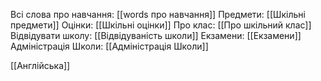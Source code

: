 Всі слова про навчання: [[words про навчання]]
Предмети: [[Шкільні предмети]]
Оцінки: [[Шкільні оцінки]]
Про клас: [[Про шкільний клас]]
Відвідувати школу: [[Відвідуваність школи]]
Екзамени: [[Екзамени]]
Адміністрація Школи: [[Адміністрація Школи]]


[[Англійська]]
